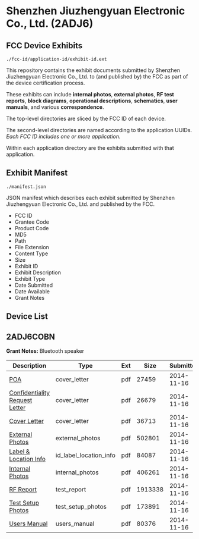 # Shenzhen Jiuzhengyuan Electronic Co., Ltd. (2ADJ6)
## FCC Device Exhibits

```
./fcc-id/application-id/exhibit-id.ext
```

This repository contains the exhibit documents submitted by Shenzhen Jiuzhengyuan Electronic Co., Ltd. to (and published by) the FCC as part of the device certification process.

These exhibits can include **internal photos**, **external photos**, **RF test reports**, **block diagrams**, **operational descriptions**, **schematics**, **user manuals**, and various **correspondence**.

The top-level directories are sliced by the FCC ID of each device.

The second-level directories are named according to the application UUIDs. *Each FCC ID includes one or more application.*

Within each application directory are the exhibits submitted with that application. 

## Exhibit Manifest

```
./manifest.json
```

JSON manifest which describes each exhibit submitted by Shenzhen Jiuzhengyuan Electronic Co., Ltd. and published by the FCC.

- FCC ID
- Grantee Code
- Product Code
- MD5
- Path
- File Extension
- Content Type
- Size
- Exhibit ID
- Exhibit Description
- Exhibit Type
- Date Submitted
- Date Available
- Grant Notes

## Device List
## 2ADJ6COBN
**Grant Notes:** Bluetooth speaker

| Description | Type | Ext | Size | Submitted | Available |
| ----------- | ---- | --- | ---- | --------- | --------- |
| [POA](2ADJ6COBN/94108cfee303f7947cdddf022879742a/2446012.pdf) | cover_letter | pdf | 27459 | 2014-11-16 | 2014-11-17 |
| [Confidentiality Request Letter](2ADJ6COBN/94108cfee303f7947cdddf022879742a/2446013.pdf) | cover_letter | pdf | 26679 | 2014-11-16 | 2014-11-17 |
| [Cover Letter](2ADJ6COBN/94108cfee303f7947cdddf022879742a/2446014.pdf) | cover_letter | pdf | 36713 | 2014-11-16 | 2014-11-17 |
| [External Photos](2ADJ6COBN/94108cfee303f7947cdddf022879742a/2446020.pdf) | external_photos | pdf | 502801 | 2014-11-16 | 2014-11-17 |
| [Label & Location Info](2ADJ6COBN/94108cfee303f7947cdddf022879742a/2446022.pdf) | id_label_location_info | pdf | 84087 | 2014-11-16 | 2014-11-17 |
| [Internal Photos](2ADJ6COBN/94108cfee303f7947cdddf022879742a/2446021.pdf) | internal_photos | pdf | 406261 | 2014-11-16 | 2014-11-17 |
| [RF Report](2ADJ6COBN/94108cfee303f7947cdddf022879742a/2446018.pdf) | test_report | pdf | 1913338 | 2014-11-16 | 2014-11-17 |
| [Test Setup Photos](2ADJ6COBN/94108cfee303f7947cdddf022879742a/2446019.pdf) | test_setup_photos | pdf | 173891 | 2014-11-16 | 2014-11-17 |
| [Users Manual](2ADJ6COBN/94108cfee303f7947cdddf022879742a/2446023.pdf) | users_manual | pdf | 80376 | 2014-11-16 | 2014-11-17 |
